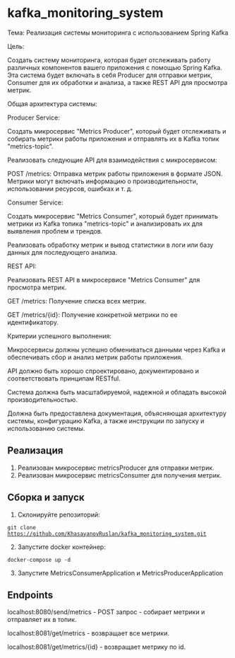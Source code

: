 # kafka_monitoring_system
Тема: Реализация системы мониторинга с использованием Spring Kafka

Цель:

Создать систему мониторинга, которая будет отслеживать работу различных компонентов вашего приложения с помощью Spring Kafka. Эта система будет включать в себя Producer для отправки метрик, Consumer для их обработки и анализа, а также REST API для просмотра метрик.

Общая архитектура системы:

Producer Service:

Создать микросервис "Metrics Producer", который будет отслеживать и собирать метрики работы приложения и отправлять их в Kafka топик "metrics-topic".

Реализовать следующие API для взаимодействия с микросервисом:

POST /metrics: Отправка метрик работы приложения в формате JSON. Метрики могут включать информацию о производительности, использовании ресурсов, ошибках и т. д.

Consumer Service:

Создать микросервис "Metrics Consumer", который будет принимать метрики из Kafka топика "metrics-topic" и анализировать их для выявления проблем и трендов.

Реализовать обработку метрик и вывод статистики в логи или базу данных для последующего анализа.

REST API:

Реализовать REST API в микросервисе "Metrics Consumer" для просмотра метрик.

GET /metrics: Получение списка всех метрик.

GET /metrics/{id}: Получение конкретной метрики по ее идентификатору.

Критерии успешного выполнения:

Микросервисы должны успешно обмениваться данными через Kafka и обеспечивать сбор и анализ метрик работы приложения.

API должно быть хорошо спроектировано, документировано и соответствовать принципам RESTful.

Система должна быть масштабируемой, надежной и обладать высокой производительностью.

Должна быть предоставлена документация, объясняющая архитектуру системы, конфигурацию Kafka, а также инструкции по запуску и использованию системы.

## Реализация
1. Реализован микросервис metricsProducer для отправки метрик.
2. Реализован микросервис metricsConsumer для получения метрик.

## Сборка и запуск
1. Склонируйте репозиторий:

<code>git clone https://github.com/KhasayanovRuslan/kafka_monitoring_system.git</code>

2. Запустите docker контейнер:

<code>docker-compose up -d</code>

3. Запустите MetricsConsumerApplication и MetricsProducerApplication

## Endpoints

localhost:8080/send/metrics - POST запрос - собирает метрики и отправляет их в топик.

localhost:8081/get/metrics - возвращает все метрики.

localhost:8081/get/metrics/{id} - возвращает метрику по id.